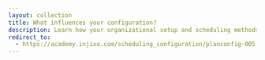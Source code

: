 ```yaml
---
layout: collection
title: What influences your configuration?
description: Learn how your organizational setup and scheduling methods influence your configuration.
redirect_to:
  - https://academy.injixo.com/scheduling_configuration/planconfig-005-en-why-is-configuration-important
---
```

